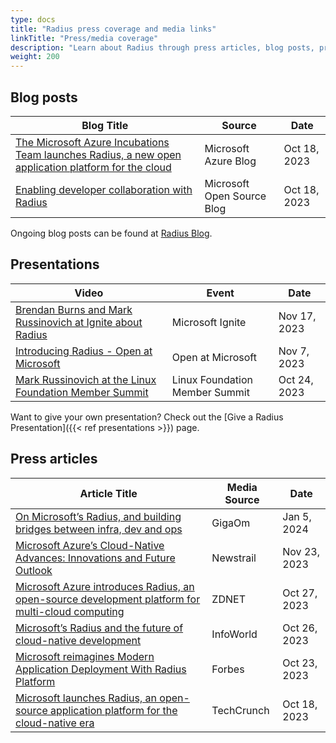 ```yaml
---
type: docs
title: "Radius press coverage and media links"
linkTitle: "Press/media coverage"
description: "Learn about Radius through press articles, blog posts, presentation and other coverage of Radius"
weight: 200
---
```


## Blog posts

| Blog Title | Source | Date |
|------------|--------|------|
| [The Microsoft Azure Incubations Team launches Radius, a new open application platform for the cloud](https://azure.microsoft.com/en-us/blog/the-microsoft-azure-incubations-team-launches-radius-a-new-open-application-platform-for-the-cloud/) | Microsoft Azure Blog | Oct 18, 2023 |
| [Enabling developer collaboration with Radius](https://cloudblogs.microsoft.com/opensource/2023/10/18/enabling-developer-collaboration-with-radius/) | Microsoft Open Source Blog | Oct 18, 2023 |

Ongoing blog posts can be found at [Radius Blog](https://blog.radapp.io).

## Presentations

| Video | Event | Date |
|-------|-------|------|
| [Brendan Burns and Mark Russinovich at Ignite about Radius](https://www.youtube.com/watch?v=gaG77PiYv5w&ab_channel=MicrosoftIgnite)| Microsoft Ignite | Nov 17, 2023 |
| [Introducing Radius - Open at Microsoft ](https://www.youtube.com/watch?v=mT_NWFnYn0A)| Open at Microsoft | Nov 7, 2023 |
| [Mark Russinovich at the Linux Foundation Member Summit](https://aka.ms/radius-lfms)|Linux Foundation Member Summit | Oct 24, 2023 |

Want to give your own presentation? Check out the [Give a Radius Presentation]({{< ref presentations >}}) page.

## Press articles

| Article Title | Media Source | Date |
|---------------|--------------|------|
| [On Microsoft’s Radius, and building bridges between infra, dev and ops](https://gigaom.com/2024/01/05/on-microsofts-radius-and-building-bridges-between-infra-dev-and-ops/) | GigaOm | Jan 5, 2024 |
| [Microsoft Azure’s Cloud-Native Advances: Innovations and Future Outlook](https://www.newstrail.com/microsoft-azures/) | Newstrail | Nov 23, 2023 |
| [Microsoft Azure introduces Radius, an open-source development platform for multi-cloud computing](https://www.zdnet.com/article/microsoft-azure-introduces-radius-an-open-source-development-platform-for-multi-cloud-computing/)| ZDNET | Oct 27, 2023 |
| [Microsoft’s Radius and the future of cloud-native development](https://www.infoworld.com/article/3709448/microsofts-radius-and-the-future-of-cloud-native-development.html)| InfoWorld | Oct 26, 2023 |
| [Microsoft reimagines Modern Application Deployment With Radius Platform](https://www.forbes.com/sites/janakirammsv/2023/10/23/microsoft-reimagines-modern-application-deployment-with-radius-platform/?sh=6a78a37c76d7)| Forbes | Oct 23, 2023 |
| [ Microsoft launches Radius, an open-source application platform for the cloud-native era](https://techcrunch.com/2023/10/18/microsoft-launches-radius-an-open-source-application-platform-for-the-cloud/)| TechCrunch | Oct 18, 2023 |
